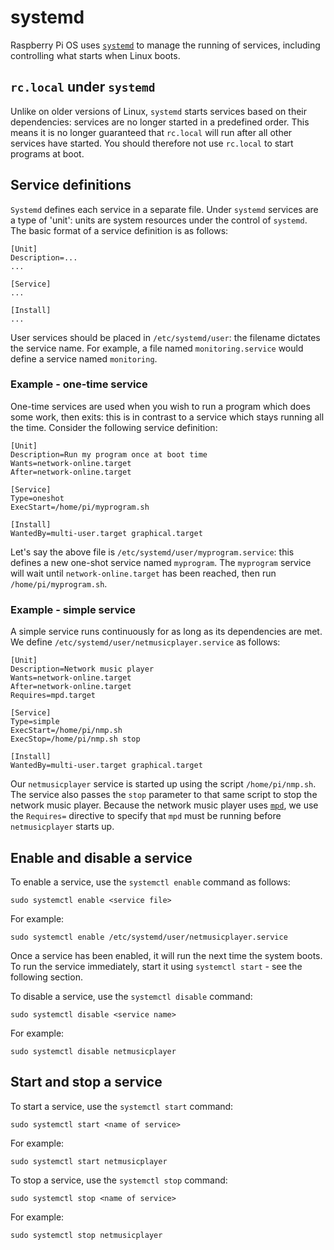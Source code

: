 # systemd

Raspberry Pi OS uses [`systemd`](https://www.freedesktop.org/wiki/Software/systemd/) to manage the running of services, including controlling what starts when Linux boots.

## `rc.local` under `systemd`
Unlike on older versions of Linux, `systemd` starts services based on their dependencies: services are no longer started in a predefined order. This means it is no longer guaranteed that `rc.local` will run after all other services have started. You should therefore not use `rc.local` to start programs at boot.

## Service definitions
`Systemd` defines each service in a separate file. Under `systemd` services are a type of 'unit': units are system resources under the control of `systemd`. The basic format of a service definition is as follows:

```
[Unit]
Description=...
...

[Service]
...

[Install]
...
```

User services should be placed in `/etc/systemd/user`: the filename dictates the service name. For example, a file named `monitoring.service` would define a service named `monitoring`.

### Example - one-time service
One-time services are used when you wish to run a program which does some work, then exits: this is in contrast to a service which stays running all the time. Consider the following service definition:

```
[Unit]
Description=Run my program once at boot time
Wants=network-online.target
After=network-online.target

[Service]
Type=oneshot
ExecStart=/home/pi/myprogram.sh

[Install]
WantedBy=multi-user.target graphical.target
```

Let's say the above file is `/etc/systemd/user/myprogram.service`: this defines a new one-shot service named `myprogram`. The `myprogram` service will wait until `network-online.target` has been reached, then run `/home/pi/myprogram.sh`.

### Example - simple service
A simple service runs continuously for as long as its dependencies are met. We define `/etc/systemd/user/netmusicplayer.service` as follows:

```
[Unit]
Description=Network music player
Wants=network-online.target
After=network-online.target
Requires=mpd.target

[Service]
Type=simple
ExecStart=/home/pi/nmp.sh
ExecStop=/home/pi/nmp.sh stop

[Install]
WantedBy=multi-user.target graphical.target
```

Our `netmusicplayer` service is started up using the script `/home/pi/nmp.sh`. The service also passes the `stop` parameter to that same script to stop the network music player. Because the network music player uses [`mpd`](https://www.musicpd.org/), we use the `Requires=` directive to specify that `mpd` must be running before `netmusicplayer` starts up.

## Enable and disable a service
To enable a service, use the `systemctl enable` command as follows:

```
sudo systemctl enable <service file>
```

For example:

```
sudo systemctl enable /etc/systemd/user/netmusicplayer.service
```

Once a service has been enabled, it will run the next time the system boots. To run the service immediately, start it using `systemctl start` - see the following section.

To disable a service, use the `systemctl disable` command:

```
sudo systemctl disable <service name>
```

For example:

```
sudo systemctl disable netmusicplayer
```

## Start and stop a service
To start a service, use the `systemctl start` command:

```
sudo systemctl start <name of service>
```

For example:

```
sudo systemctl start netmusicplayer
```

To stop a service, use the `systemctl stop` command:

```
sudo systemctl stop <name of service>
```

For example:

```
sudo systemctl stop netmusicplayer
```
